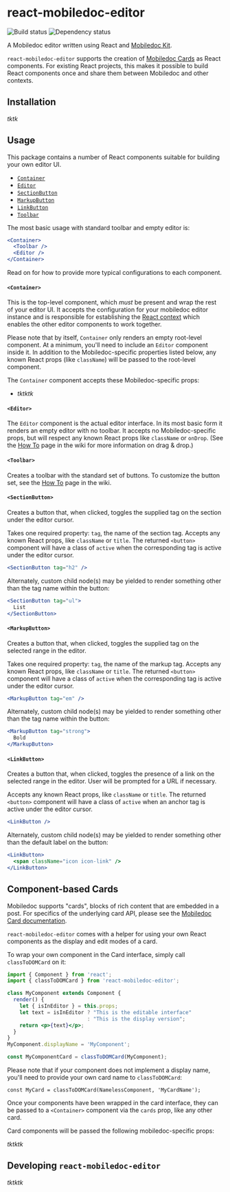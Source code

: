 # react-mobiledoc-editor

![Build status](https://circleci.com/gh/upworthy/react-mobiledoc-editor.svg?style=shield&circle-token=2ddb4e2cbcff9b2897e10f343f92a5f53c826c33)
![Dependency status](https://david-dm.org/upworthy/react-mobiledoc-editor.svg)

A Mobiledoc editor written using React and
[Mobiledoc Kit](https://github.com/bustlelabs/mobiledoc-kit).

`react-mobiledoc-editor` supports the creation of
[Mobiledoc Cards](https://github.com/bustlelabs/mobiledoc-kit/blob/master/CARDS.md)
as React components. For existing React projects, this makes it possible to
build React components once and share them between Mobiledoc and other contexts.

## Installation

_tktk_

## Usage

This package contains a number of React components suitable for building
your own editor UI.

* [`Container`](#Container)
* [`Editor`](#Editor)
* [`SectionButton`](#SectionButton)
* [`MarkupButton`](#MarkupButton)
* [`LinkButton`](#LinkButton)
* [`Toolbar`](#Toolbar)

The most basic usage with standard toolbar and empty editor is:

```jsx
<Container>
  <Toolbar />
  <Editor />
</Container>
```

Read on for how to provide more typical configurations to each component.

#### `<Container>`

This is the top-level component, which _must_ be present and wrap the rest
of your editor UI. It accepts the configuration for your mobiledoc editor
instance and is responsible for establishing the [React
context](https://facebook.github.io/react/docs/context.html) which enables
the other editor components to work together.

Please note that by itself, `Container` only renders an empty root-level
component. At a minimum, you'll need to include an `Editor` component inside
it. In addition to the Mobiledoc-specific properties listed below, any known
React props (like `className`) will be passed to the root-level component.

The `Container` component accepts these Mobiledoc-specific props:

- _tktktk_

#### `<Editor>`

The `Editor` component is the actual editor interface. In its most basic form
it renders an empty editor with no toolbar. It accepts no Mobiledoc-specific
props, but will respect any known React props like `className` or `onDrop`.
(See the [How To](https://github.com/upworthy/react-mobiledoc-editor/wiki/How-To#drag--drop)
page in the wiki for more information on drag & drop.)

#### `<Toolbar>`

Creates a toolbar with the standard set of buttons. To customize the button
set, see the [How To](https://github.com/upworthy/react-mobiledoc-editor/wiki/How-To#customizing-the-toolbar)
page in the wiki.

#### `<SectionButton>`

Creates a button that, when clicked, toggles the supplied tag on the section
under the editor cursor.

Takes one required property: `tag`, the name of the section tag. Accepts any
known React props, like `className` or `title`. The returned `<button>`
component will have a class of `active` when the corresponding tag is active
under the editor cursor.

```jsx
<SectionButton tag="h2" />
```

Alternately, custom child node(s) may be yielded to render something other
than the tag name within the button:

```jsx
<SectionButton tag="ul">
  List
</SectionButton>
```

#### `<MarkupButton>`

Creates a button that, when clicked, toggles the supplied tag on the selected
range in the editor.

Takes one required property: `tag`, the name of the markup tag. Accepts any
known React props, like `className` or `title`. The returned `<button>`
component will have a class of `active` when the corresponding tag is active
under the editor cursor.

```jsx
<MarkupButton tag="em" />
```

Alternately, custom child node(s) may be yielded to render something other
than the tag name within the button:

```jsx
<MarkupButton tag="strong">
  Bold
</MarkupButton>
```

#### `<LinkButton>`

Creates a button that, when clicked, toggles the presence of a link on the
selected range in the editor. User will be prompted for a URL if necessary.

Accepts any known React props, like `className` or `title`. The returned
`<button>` component will have a class of `active` when an anchor tag is
active under the editor cursor.

```jsx
<LinkButton />
```

Alternately, custom child node(s) may be yielded to render something other
than the default label on the button:

```jsx
<LinkButton>
  <span className="icon icon-link" />
</LinkButton>
```

## Component-based Cards

Mobiledoc supports "cards", blocks of rich content that are embedded in a
post. For specifics of the underlying card API, please see the [Mobiledoc Card
documentation](https://github.com/bustlelabs/mobiledoc-kit/blob/master/CARDS.md).

`react-mobiledoc-editor` comes with a helper for using your own React
components as the display and edit modes of a card.

To wrap your own component in the Card interface, simply call `classToDOMCard`
on it:

```jsx
import { Component } from 'react';
import { classToDOMCard } from 'react-mobiledoc-editor';

class MyComponent extends Component {
  render() {
    let { isInEditor } = this.props;
    let text = isInEditor ? "This is the editable interface"
                          : "This is the display version";
    return <p>{text}</p>;
  }
}
MyComponent.displayName = 'MyComponent';

const MyComponentCard = classToDOMCard(MyComponent);
```

Please note that if your component does not implement a display name, you'll
need to provide your own card name to `classToDOMCard`:

`const MyCard = classToDOMCard(NamelessComponent, 'MyCardName');`

Once your components have been wrapped in the card interface, they can be
passed to a `<Container>` component via the `cards` prop, like any other card.

Card components will be passed the following mobiledoc-specific props:

_tktktk_

## Developing `react-mobiledoc-editor`

_tktktk_
